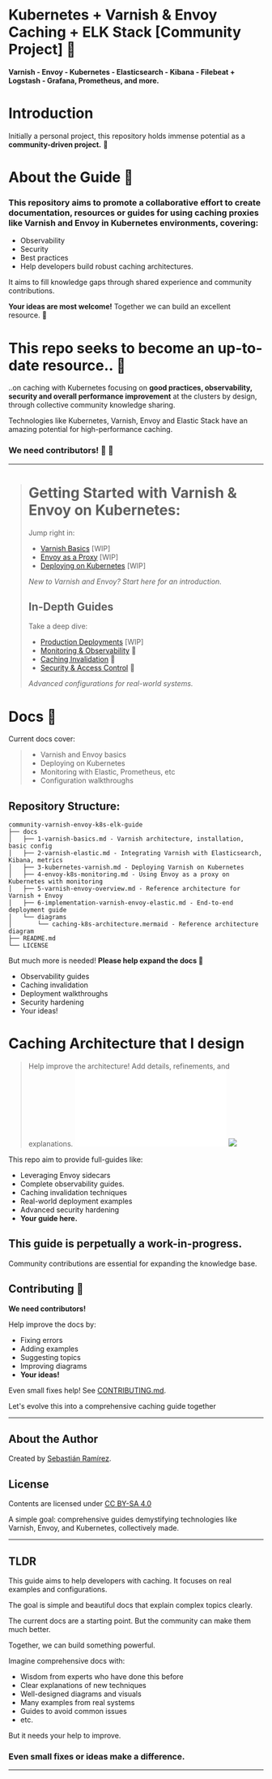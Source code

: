 

# Kubernetes + Varnish & Envoy Caching + ELK Stack [Community Project] :construction:
**Varnish - Envoy - Kubernetes - Elasticsearch - Kibana - Filebeat + Logstash - Grafana, Prometheus, and more.**

# Introduction

Initially a personal project, this repository holds immense potential as a **community-driven project.** :raised_hands: 

# About the Guide :book:
### This repository aims to promote a collaborative effort to create documentation, resources or guides for using caching proxies like Varnish and Envoy in Kubernetes environments, covering:

- Observability 
- Security
- Best practices
- Help developers build robust caching architectures.

It aims to fill knowledge gaps through shared experience and community contributions.

**Your ideas are most welcome!** 
Together we can build an excellent resource. :muscle:

# This repo seeks to become an up-to-date resource.. :thought_balloon:

..on caching with Kubernetes focusing on **good practices, observability, security and overall performance improvement** at the clusters by design, through collective community knowledge sharing.

Technologies like Kubernetes, Varnish, Envoy and Elastic Stack have an amazing potential for high-performance caching.

### We need contributors! :calling: :satellite:

---

> # Getting Started with Varnish & Envoy on Kubernetes:
> 
> Jump right in:
> 
> - [Varnish Basics](docs/1-varnish-basics.md) [WIP]
> - [Envoy as a Proxy](docs/4-envoy-k8s-monitoring.md) [WIP]
> - [Deploying on Kubernetes](3-kubernetes-varnish.md) [WIP]
> 
> *New to Varnish and Envoy? Start here for an introduction.*
> 
> ## In-Depth Guides
> 
> Take a deep dive:
> 
> - [Production Deployments](docs/6-implementation-varnish-envoy-elastic.md) [WIP]
> - [Monitoring & Observability](docs/monitoring.md) :construction:
> - [Caching Invalidation](docs/cache-invalidation.md) :construction:
> - [Security & Access Control](docs/security.md) :construction:
> 
> *Advanced configurations for real-world systems.*


# Docs :page_facing_up:
Current docs cover:

>- Varnish and Envoy basics
>- Deploying on Kubernetes  
>- Monitoring with Elastic, Prometheus, etc
>- Configuration walkthroughs


## Repository Structure:

```
community-varnish-envoy-k8s-elk-guide
├── docs
│   ├── 1-varnish-basics.md - Varnish architecture, installation, basic config
│   ├── 2-varnish-elastic.md - Integrating Varnish with Elasticsearch, Kibana, metrics
│   ├── 3-kubernetes-varnish.md - Deploying Varnish on Kubernetes
│   ├── 4-envoy-k8s-monitoring.md - Using Envoy as a proxy on Kubernetes with monitoring
│   ├── 5-varnish-envoy-overview.md - Reference architecture for Varnish + Envoy
│   ├── 6-implementation-varnish-envoy-elastic.md - End-to-end deployment guide
│   └── diagrams
│       └── caching-k8s-architecture.mermaid - Reference architecture diagram
├── README.md
└── LICENSE
```

But much more is needed! **Please help expand the docs :pray:**

- Observability guides
- Caching invalidation  
- Deployment walkthroughs
- Security hardening
- Your ideas!

# Caching Architecture that I design
> Help improve the architecture! Add details, refinements, and explanations.
![Architecture](docs/diagrams/caching-k8s-architecture.md)
[![](https://mermaid.ink/img/pako:eNqVV92K20YUfhWhsHgDtvXnH9mFwK7tLUuyYYnTXkTei7E0toaVNUIzTtbdNfSi9ymhEGgppTct9AkKfaj2EXpGo19LTrK7IM2c7ztnjs-cM2d0r7rUw-pYXYQnJ_eLUFFISPhYSYaK0uI-3uDWWGktEcOtdln6LYoJWgaYtXI6QFFMNijeTWhAY6H3RL8wdHOQqRaM1_iOF6zValWnnNPYw3FB6puGPjsv8QIS4gKezs76vTLMsEtDr-qNPjB0vcThOOakQrFsy-6dlc3wmN5i6cFAv7iYtSS0Fy947E9OFuEiXMco8pUXryTItkspuLVZZxJsGSyUWSyhLyH6rJCLP4hrSJjvaOlAmSDXx9pNlXUWRUan23n2MNJ1_eGCBHiJEa9xzM9x0kU-R5uFb-nui0iOlryU65je7Zq8PnXgqRg3T-vOSsg8hBKDU4Q3NJxjni2QC7SbTudZIivUcOiJPWn6lbb-cAmbhVkp7qmgI-HZHWxWiIJvmNizY1YEsbpoHiTxM5vFZtlesYc9iOkbEt2SKmrW0UOzCW4YNe3KvpYJZRPZNgorfb3Xe3hB14wj5ktKGsQ8WefY3caE7xQnH_33208fYI9fYv6OxrfXNCAuwcxJ50omELwfgXdNvUw154KssFxS-OX3f_9-Dzqvzs8mjniA7Oc_QADkGHN2hUK0hnMo5E4qUQoRcD_-KvUvNyCbuygMSbh2kpmSTeuuQyjSmmzwtQCFP8Ws5lEBVVYvxIehvaJw7NIYOLBwTDcYjthtko9zFwg4S7VGLN3rI6hMxmNQkpAyNxxNvmU9BYhx4p5dX0G9ybECE1HQ4j9LFEfLRmUthlHs-rminGaqz8kS4uRo8l1XW4Rfx2iVUNIBlDrzlxTFHhNG0tiVoje5nEyvSYRFP1CcyaU2mSr5HFLvB5E1dBu70C087MihIsaAfvjnRgEflPMtCbzT5AnS9x8he-AcknOBv8aMn4oHoH_-BVAyFsgURwHdncqXyNLvn-Zeggu3c74LsKIrspGMn6zsYX_Yb8tp5x3xuD8eRHdfldnGo9jWJ9nmAbv_KPbgUezho9j2o9ijL2AvQheSiU3xqtx5lQqzlzATnlI-66u9WuJpZ2iCsv7cAMkO1QCIYjwiN5vksiKbkOzsbsKymmx0rVxrTQRZl59QhWOgCS1OmCY0K-Vjwcq7eZVR2s5KkR_dz6LMKwoZLMu5CUmquQlIy7oKlfxiWe866tNBi8k18sjVO02NkzTAQ2Gt79QYlfaTo2pb3eB4g4gHN__k7r5Qkzv9Qh3DUNz1F_BFsAce2nI634WuOubxFrfVbeQhjqcEwcm7UccrFLBcOvNED8uFAUVwfVfH9yrfReIbY00YB5NwKV-RtZBv4wDEPucRG2uagLtrwv3tsuvSjcaI56OY-29HA21gDmxkWngwtFDfsjx3aYzsldkzVt5QN0yk7vdtNULhG0o3maswFYvcqeOOOeoOhvbAtizD1vvDoWm21Z2QG8OupY_gm8Du9W192LfAzHeJDaPbB_nI6lkmACPT7LVVnPzAK_nFlHw47f8HTjiCEA?type=png)](https://mermaid.live/edit#pako:eNqVV92K20YUfhWhsHgDtvXnH9mFwK7tLUuyYYnTXkTei7E0toaVNUIzTtbdNfSi9ymhEGgppTct9AkKfaj2EXpGo19LTrK7IM2c7ztnjs-cM2d0r7rUw-pYXYQnJ_eLUFFISPhYSYaK0uI-3uDWWGktEcOtdln6LYoJWgaYtXI6QFFMNijeTWhAY6H3RL8wdHOQqRaM1_iOF6zValWnnNPYw3FB6puGPjsv8QIS4gKezs76vTLMsEtDr-qNPjB0vcThOOakQrFsy-6dlc3wmN5i6cFAv7iYtSS0Fy947E9OFuEiXMco8pUXryTItkspuLVZZxJsGSyUWSyhLyH6rJCLP4hrSJjvaOlAmSDXx9pNlXUWRUan23n2MNJ1_eGCBHiJEa9xzM9x0kU-R5uFb-nui0iOlryU65je7Zq8PnXgqRg3T-vOSsg8hBKDU4Q3NJxjni2QC7SbTudZIivUcOiJPWn6lbb-cAmbhVkp7qmgI-HZHWxWiIJvmNizY1YEsbpoHiTxM5vFZtlesYc9iOkbEt2SKmrW0UOzCW4YNe3KvpYJZRPZNgorfb3Xe3hB14wj5ktKGsQ8WefY3caE7xQnH_33208fYI9fYv6OxrfXNCAuwcxJ50omELwfgXdNvUw154KssFxS-OX3f_9-Dzqvzs8mjniA7Oc_QADkGHN2hUK0hnMo5E4qUQoRcD_-KvUvNyCbuygMSbh2kpmSTeuuQyjSmmzwtQCFP8Ws5lEBVVYvxIehvaJw7NIYOLBwTDcYjthtko9zFwg4S7VGLN3rI6hMxmNQkpAyNxxNvmU9BYhx4p5dX0G9ybECE1HQ4j9LFEfLRmUthlHs-rminGaqz8kS4uRo8l1XW4Rfx2iVUNIBlDrzlxTFHhNG0tiVoje5nEyvSYRFP1CcyaU2mSr5HFLvB5E1dBu70C087MihIsaAfvjnRgEflPMtCbzT5AnS9x8he-AcknOBv8aMn4oHoH_-BVAyFsgURwHdncqXyNLvn-Zeggu3c74LsKIrspGMn6zsYX_Yb8tp5x3xuD8eRHdfldnGo9jWJ9nmAbv_KPbgUezho9j2o9ijL2AvQheSiU3xqtx5lQqzlzATnlI-66u9WuJpZ2iCsv7cAMkO1QCIYjwiN5vksiKbkOzsbsKymmx0rVxrTQRZl59QhWOgCS1OmCY0K-Vjwcq7eZVR2s5KkR_dz6LMKwoZLMu5CUmquQlIy7oKlfxiWe866tNBi8k18sjVO02NkzTAQ2Gt79QYlfaTo2pb3eB4g4gHN__k7r5Qkzv9Qh3DUNz1F_BFsAce2nI634WuOubxFrfVbeQhjqcEwcm7UccrFLBcOvNED8uFAUVwfVfH9yrfReIbY00YB5NwKV-RtZBv4wDEPucRG2uagLtrwv3tsuvSjcaI56OY-29HA21gDmxkWngwtFDfsjx3aYzsldkzVt5QN0yk7vdtNULhG0o3maswFYvcqeOOOeoOhvbAtizD1vvDoWm21Z2QG8OupY_gm8Du9W192LfAzHeJDaPbB_nI6lkmACPT7LVVnPzAK_nFlHw47f8HTjiCEA)

This repo aim to provide full-guides like:

- Leveraging Envoy sidecars
- Complete observability guides.
- Caching invalidation techniques
- Real-world deployment examples
- Advanced security hardening
- **Your guide here.**

## This guide is perpetually a work-in-progress. 

Community contributions are essential for expanding the knowledge base.


## Contributing :busts_in_silhouette:

**We need contributors!**

Help improve the docs by:

- Fixing errors
- Adding examples
- Suggesting topics
- Improving diagrams
- **Your ideas!**

Even small fixes help! See [CONTRIBUTING.md](CONTRIBUTING.md).

Let's evolve this into a comprehensive caching guide together

---
## About the Author
Created by [Sebastián Ramírez](https://github.com/sdarioz).

## License
Contents are licensed under [CC BY-SA 4.0](https://creativecommons.org/licenses/by-sa/4.0/)

A simple goal: comprehensive guides demystifying technologies like Varnish, Envoy, and Kubernetes, collectively made.



----
## TLDR 
This guide aims to help developers with caching. It focuses on real examples and configurations.

The goal is simple and beautiful docs that explain complex topics clearly.

The current docs are a starting point. But the community can make them much better.

Together, we can build something powerful.

Imagine comprehensive docs with:

- Wisdom from experts who have done this before
- Clear explanations of new techniques
- Well-designed diagrams and visuals
- Many examples from real systems
- Guides to avoid common issues
- etc.

But it needs your help to improve. 

### Even small fixes or ideas make a difference.

----


